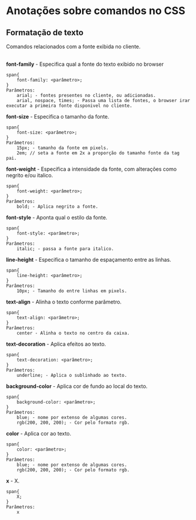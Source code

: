 # Anotações sobre comandos no CSS

## Formatação de texto
Comandos relacionados com a fonte exibida no cliente.  
<br>

**font-family** - Especifica qual a fonte do texto exibido no browser
```
span{
    font-family: <parâmetro>; 
}
Parâmetros:
    arial; - fontes presentes no cliente, ou adicionadas. 
    arial, nospace, times; - Passa uma lista de fontes, o browser irar executar a primeira fonte disponivel no cliente.
```

**font-size** - Especifica o tamanho da fonte.  
```
span{
    font-size: <parâmetro>; 
}
Parâmetros:
    15px; - tamanho da fonte em pixels.
    2em; // seta a fonte em 2x a proporção do tamanho fonte da tag pai.
```

**font-weight** - Especifica a intensidade da fonte, com alterações como negrito e/ou italico.  
```
span{
    font-weight: <parâmetro>; 
}
Parâmetros:
    bold; - Aplica negrito a fonte.  
```

**font-style** - Aponta qual o estilo da fonte.  
```
span{
    font-style: <parâmetro>; 
}
Parâmetros:
    italic; - passa a fonte para italico.
```

**line-height** - Especifica o tamanho de espaçamento entre as linhas.   
```
span{
    line-height: <parâmetro>; 
}
Parâmetros:
    10px; - Tamanho do entre linhas em pixels.
```

**text-align** - Alinha o texto conforme parâmetro.    
```
span{
    text-align: <parâmetro>; 
}
Parâmetros:
    center - Alinha o texto no centro da caixa.

```

**text-decoration** - Aplica efeitos ao texto.  
```
span{
    text-decoration: <parâmetro>; 
}
Parâmetros:
    underline; - Aplica o sublinhado ao texto.
```

**background-color** - Aplica cor de fundo ao local do texto.  
```
span{
    background-color: <parâmetro>; 
}
Parâmetros:
    blue; - nome por extenso de algumas cores.
    rgb(200, 200, 200); - Cor pelo formato rgb.
```

**color** - Aplica cor ao texto.  
```
span{
    color: <parâmetro>; 
}
Parâmetros:
    blue; - nome por extenso de algumas cores.
    rgb(200, 200, 200); - Cor pelo formato rgb.
```

**x** - X.  
```
span{
    X; 
}
Parâmetros:
    x
```
